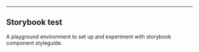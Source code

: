 ---------------------
Storybook test
---------------------
A playground environment to set up and experiment with storybook component styleguide.
